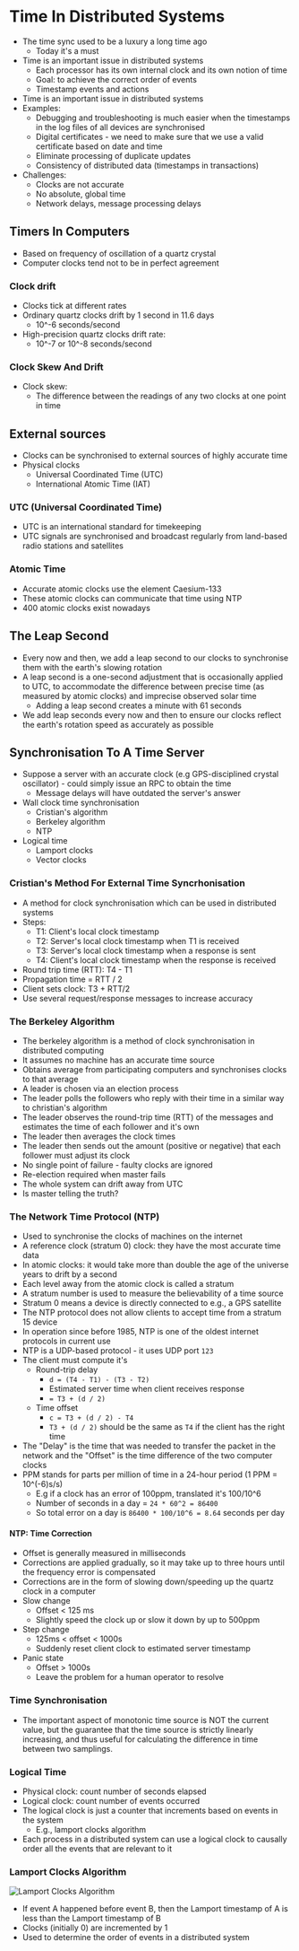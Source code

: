 # Time In Distributed Systems

- The time sync used to be a luxury a long time ago
  - Today it's a must
- Time is an important issue in distributed systems
  - Each processor has its own internal clock and its own notion of time
  - Goal: to achieve the correct order of events
  - Timestamp events and actions
- Time is an important issue in distributed systems
- Examples:
  - Debugging and troubleshooting is much easier when the timestamps in the log files of all devices are synchronised
  - Digital certificates - we need to make sure that we use a valid certificate based on date and time
  - Eliminate processing of duplicate updates
  - Consistency of distributed data (timestamps in transactions)
- Challenges:
  - Clocks are not accurate
  - No absolute, global time
  - Network delays, message processing delays

## Timers In Computers

- Based on frequency of oscillation of a quartz crystal
- Computer clocks tend not to be in perfect agreement

### Clock drift

- Clocks tick at different rates
- Ordinary quartz clocks drift by 1 second in 11.6 days
  - 10^-6 seconds/second
- High-precision quartz clocks drift rate:
  - 10^-7 or 10^-8 seconds/second

### Clock Skew And Drift

- Clock skew:
  - The difference between the readings of any two clocks at one point in time

## External sources

- Clocks can be synchronised to external sources of highly accurate time
- Physical clocks
  - Universal Coordinated Time (UTC)
  - International Atomic Time (IAT)

### UTC (Universal Coordinated Time)

- UTC is an international standard for timekeeping
- UTC signals are synchronised and broadcast regularly from land-based radio stations and satellites

### Atomic Time

- Accurate atomic clocks use the element Caesium-133
- These atomic clocks can communicate that time using NTP
- 400 atomic clocks exist nowadays

## The Leap Second

- Every now and then, we add a leap second to our clocks to synchronise them with the earth's slowing rotation
- A leap second is a one-second adjustment that is occasionally applied to UTC, to accommodate the difference between precise time (as measured by atomic clocks) and imprecise observed solar time
  - Adding a leap second creates a minute with 61 seconds
- We add leap seconds every now and then to ensure our clocks reflect the earth's rotation speed as accurately as possible

## Synchronisation To A Time Server

- Suppose a server with an accurate clock (e.g GPS-disciplined crystal oscillator) - could simply issue an RPC to obtain the time
  - Message delays will have outdated the server's answer
- Wall clock time synchronisation
  - Cristian's algorithm
  - Berkeley algorithm
  - NTP
- Logical time
  - Lamport clocks
  - Vector clocks

### Cristian's Method For External Time Syncrhonisation

- A method for clock synchronisation which can be used in distributed systems
- Steps:
  - T1: Client's local clock timestamp
  - T2: Server's local clock timestamp when T1 is received
  - T3: Server's local clock timestamp when a response is sent
  - T4: Client's local clock timestamp when the response is received
- Round trip time (RTT): T4 - T1
- Propagation time = RTT / 2
- Client sets clock: T3 + RTT/2
- Use several request/response messages to increase accuracy

### The Berkeley Algorithm

- The berkeley algorithm is a method of clock synchronisation in distributed computing
- It assumes no machine has an accurate time source
- Obtains average from participating computers and synchronises clocks to that average
- A leader is chosen via an election process
- The leader polls the followers who reply with their time in a similar way to christian's algorithm
- The leader observes the round-trip time (RTT) of the messages and estimates the time of each follower and it's own
- The leader then averages the clock times
- The leader then sends out the amount (positive or negative) that each follower must adjust its clock
- No single point of failure - faulty clocks are ignored
- Re-election required when master fails
- The whole system can drift away from UTC
- Is master telling the truth?

### The Network Time Protocol (NTP)

- Used to synchronise the clocks of machines on the internet
- A reference clock (stratum 0) clock: they have the most accurate time data
- In atomic clocks: it would take more than double the age of the universe years to drift by a second
- Each level away from the atomic clock is called a stratum
- A stratum number is used to measure the believability of a time source
- Stratum 0 means a device is directly connected to e.g., a GPS satellite
- The NTP protocol does not allow clients to accept time from a stratum 15 device
- In operation since before 1985, NTP is one of the oldest internet protocols in current use
- NTP is a UDP-based protocol - it uses UDP port `123`
- The client must compute it's
  - Round-trip delay
    - `d = (T4 - T1) - (T3 - T2)`
    - Estimated server time when client receives response
    - `= T3 + (d / 2)`
  - Time offset
    - `c = T3 + (d / 2) - T4`
    - `T3 + (d / 2)` should be the same as `T4` if the client has the right time
- The "Delay" is the time that was needed to transfer the packet in the network and the "Offset" is the time difference of the two computer clocks
- PPM stands for parts per million of time in a 24-hour period (1 PPM = 10^(-6)s/s)
  - E.g if a clock has an error of 100ppm, translated it's 100/10^6
  - Number of seconds in a day = `24 * 60^2 = 86400`
  - So total error on a day is `86400 * 100/10^6 = 8.64` seconds per day

#### NTP: Time Correction

- Offset is generally measured in milliseconds
- Corrections are applied gradually, so it may take up to three hours until the frequency error is compensated
- Corrections are in the form of slowing down/speeding up the quartz clock in a computer
- Slow change
  - Offset < 125 ms
  - Slightly speed the clock up or slow it down by up to 500ppm
- Step change
  - 125ms < offset < 1000s
  - Suddenly reset client clock to estimated server timestamp
- Panic state
  - Offset > 1000s
  - Leave the problem for a human operator to resolve

### Time Synchronisation

- The important aspect of monotonic time source is NOT the current value, but the guarantee that the time source is strictly linearly increasing, and thus useful for calculating the difference in time between two samplings.

### Logical Time

- Physical clock: count number of seconds elapsed
- Logical clock: count number of events occurred
- The logical clock is just a counter that increments based on events in the system
  - E.g., lamport clocks algorithm
- Each process in a distributed system can use a logical clock to causally order all the events that are relevant to it

### Lamport Clocks Algorithm

![Lamport Clocks Algorithm](./images/lamport_alg.png)

- If event A happened before event B, then the Lamport timestamp of A is less than the Lamport timestamp of B
- Clocks (initially 0) are incremented by 1
- Used to determine the order of events in a distributed system
